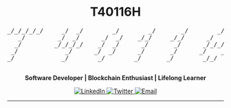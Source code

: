 <div align="center">
  
  <h1>T40116H</h1>
  
  <pre>
_/_/_/_/_/     _/  _/        _/        _/       _/        _/_/_/       _/    _/   
   _/         _/  _/      _/  _/    _/_/     _/_/      _/             _/    _/    
  _/         _/_/_/_/    _/  _/      _/       _/      _/_/_/         _/_/_/_/     
 _/             _/      _/  _/      _/       _/      _/    _/       _/    _/      
_/             _/        _/        _/       _/        _/_/         _/    _/       
  </pre>
  
  <p><strong>Software Developer | Blockchain Enthusiast | Lifelong Learner</strong></p>
  
  <p>
    <a href="https://linkedin.com/in/[USERNAME-ANDA]">
      <img src="https://img.shields.io/badge/LinkedIn-0A66C2.svg?style=for-the-badge&logo=linkedin&logoColor=white" alt="LinkedIn"/>
    </a>
    <a href="https://twitter.com/[USERNAME-ANDA]">
      <img src="https://img.shields.io/badge/Twitter-1DA1F2.svg?style=for-the-badge&logo=twitter&logoColor=white" alt="Twitter"/>
    </a>
    <a href="mailto:[EMAIL-ANDA]">
      <img src="https://img.shields.io/badge/Email-EA4335.svg?style=for-the-badge&logo=gmail&logoColor=white" alt="Email"/>
    </a>
  </p>
  
</div>

---
